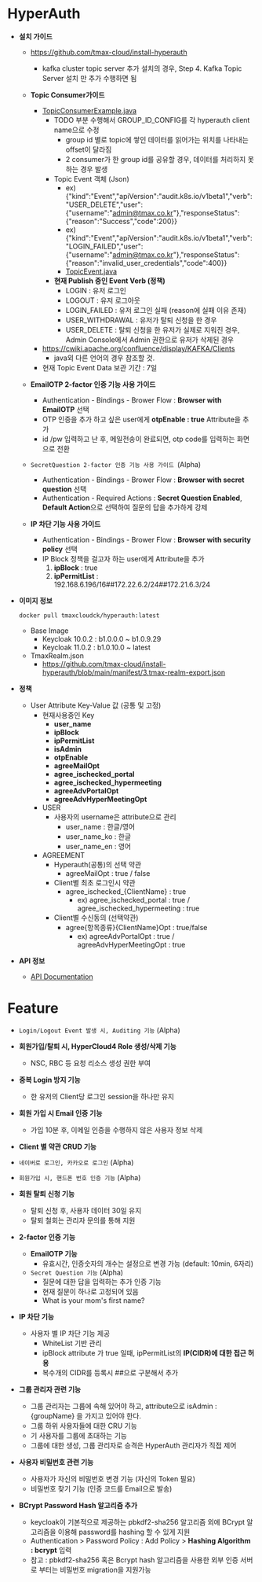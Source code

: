 # HyperAuth
- **설치 가이드**

  - https://github.com/tmax-cloud/install-hyperauth
    - kafka cluster topic server 추가 설치의 경우, Step 4. Kafka Topic Server 설치 만 추가 수행하면 됨
    
  - **Topic Consumer가이드**
    - [TopicConsumerExample.java](src/main/java/com/tmax/hyperauth/eventlistener/consumer/EventConsumer.java)
      - TODO 부분 수행해서 GROUP_ID_CONFIG를 각 hyperauth client name으로 수정
        - group id 별로 topic에 쌓인 데이터를 읽어가는 위치를 나타내는 offset이 달라짐
        - 2 consumer가 한 group id를 공유할 경우, 데이터를 처리하지 못하는 경우 발생
      - Topic Event 객체 (Json)
        - ex) {"kind":"Event","apiVersion":"audit.k8s.io/v1beta1","verb":"USER_DELETE","user":{"username":"admin@tmax.co.kr"},"responseStatus":{"reason":"Success","code":200}}
        - ex) {"kind":"Event","apiVersion":"audit.k8s.io/v1beta1","verb":"LOGIN_FAILED","user":{"username":"admin@tmax.co.kr"},"responseStatus":{"reason":"invalid_user_credentials","code":400}}
        - [TopicEvent.java](src/main/java/com/tmax/hyperauth/eventlistener/provider/TopicEvent.java)
      - **현재 Publish 중인 Event Verb (정책)**
        - LOGIN : 유저 로그인
        - LOGOUT : 유저 로그아웃
        - LOGIN_FAILED : 유저 로그인 실패 (reason에 실패 이유 존재)
        - USER_WITHDRAWAL : 유저가 탈퇴 신청을 한 경우
        - USER_DELETE : 탈퇴 신청을 한 유저가 실제로 지워진 경우, Admin Console에서 Admin 권한으로 유저가 삭제된 경우  
    - https://cwiki.apache.org/confluence/display/KAFKA/Clients 
      - java외 다른 언어의 경우 참조할 것.
    - 현재 Topic Event Data 보관 기간 : 7일
      
  - **EmailOTP 2-factor 인증 기능 사용 가이드**
    - Authentication - Bindings - Brower Flow : **Browser with EmailOTP** 선택
    - OTP 인증을 추가 하고 싶은 user에게 **otpEnable : true** Attribute을 추가
    - id /pw 입력하고 난 후, 메일전송이 완료되면, otp code를 입력하는 화면으로 전환
    
  - `SecretQuestion 2-factor 인증 기능 사용 가이드 `(Alpha)
    - Authentication - Bindings - Brower Flow : **Browser with secret question** 선택
    - Authentication - Required Actions : **Secret Question Enabled**, **Default Action**으로 선택하여 질문의 답을 추가하게 강제
    
  - **IP 차단 기능 사용 가이드**
    - Authentication - Bindings - Brower Flow : **Browser with security policy** 선택
    - IP Block 정책을 걸고자 하는 user에게 Attribute을 추가
      1. **ipBlock** : true
      2. **ipPermitList** : 192.168.6.196/16##172.22.6.2/24##172.21.6.3/24 

- **이미지 정보**

  ```sh
  docker pull tmaxcloudck/hyperauth:latest
  ```

  - Base Image
    - Keycloak 10.0.2  :  b1.0.0.0 ~ b1.0.9.29
    - Keycloak 11.0.2  :  b1.0.10.0 ~ latest
  - TmaxRealm.json
    - https://github.com/tmax-cloud/install-hyperauth/blob/main/manifest/3.tmax-realm-export.json
    
- **정책**
  - User Attribute Key-Value 값 (공통 및 고정)
    - 현재사용중인 Key
      - **user_name**
      - **ipBlock**
      - **ipPermitList**
      - **isAdmin**
      - **otpEnable**
      - **agreeMailOpt**
      - **agree_ischecked_portal**
      - **agree_ischecked_hypermeeting**
      - **agreeAdvPortalOpt**
      - **agreeAdvHyperMeetingOpt**
    - USER
      - 사용자의 username은 attribute으로 관리
        - user_name : 한글/영어
        - user_name_ko : 한글
        - user_name_en : 영어
    - AGREEMENT
      - Hyperauth(공통)의 선택 약관
        - agreeMailOpt : true / false
      - Client별 최초 로그인시 약관
        - agree_ischecked_{ClientName} : true 
          - ex) agree_ischecked_portal : true / agree_ischecked_hypermeeting : true
      - Client별 수신동의 (선택약관)
        - agree{항목종류}{ClientName}Opt : true/false
          - ex) agreeAdvPortalOpt : true / agreeAdvHyperMeetingOpt : true
  
- **API 정보**

  - [API Documentation](/APIDOC.md)

# Feature

- `Login/Logout Event 발생 시, Auditing 기능` (Alpha)
- **회원가입/탈퇴 시, HyperCloud4 Role 생성/삭제 기능**
  - NSC, RBC 등 요청 리소스 생성 권한 부여
- **중복 Login 방지 기능**
  - 한 유저의 Client당 로그인 session을 하나만 유지
- **회원 가입 시 Email 인증 기능**
  - 가입 10분 후, 이메일 인증을 수행하지 않은 사용자 정보 삭제 

- **Client 별 약관 CRUD 기능**

- `네이버로 로그인, 카카오로 로그인` (Alpha)
- `회원가입 시, 핸드폰 번호 인증 기능` (Alpha)
- **회원 탈퇴 신청 기능**
  - 탈퇴 신청 후, 사용자 데이터 30일 유지
  - 탈퇴 철회는 관리자 문의를 통해 지원
- **2-factor 인증 기능**
  - **EmailOTP 기능**
    - 유효시간, 인증숫자의 개수는 설정으로 변경 가능 (default: 10min, 6자리)
  - `Secret Question 기능` (Alpha)
    - 질문에 대한 답을 입력하는 추가 인증 기능
    - 현재 질문이 하나로 고정되어 있음
    - What is your mom's first name?
- **IP 차단 기능**
  - 사용자 별 IP 차단 기능 제공
    - WhiteList 기반 관리
    - ipBlock attribute 가 true 일때, ipPermitList의 **IP(CIDR)에 대한 접근 허용**
    - 복수개의 CIDR를 등록시 ##으로 구분해서 추가
- **그룹 관리자 관련 기능**
  - 그룹 관리자는 그룹에 속해 있어야 하고, attribute으로 isAdmin : {groupName} 을 가지고 있어야 한다.
  - 그룹 하위 사용자들에 대한 CRU 기능
  - 기 사용자를 그룹에 초대하는 기능
  - 그룹에 대한 생성, 그룹 관리자로 승격은 HyperAuth 관리자가 직접 제어
- **사용자 비밀번호 관련 기능**
  - 사용자가 자신의 비밀번호 변경 기능 (자신의 Token 필요)
  - 비밀번호 찾기 기능 (인증 코드를 Email으로 발송)
- **BCrypt Password Hash 알고리즘 추가**
  - keycloak이 기본적으로 제공하는 pbkdf2-sha256 알고리즘 외에 BCrypt 알고리즘을 이용해 password를 hashing 할 수 있게 지원
  - Authentication > Password Policy : Add Policy > **Hashing Algorithm : bcrypt** 입력
  - 참고 : pbkdf2-sha256 혹은 Bcrypt hash 알고리즘을 사용한 외부 인증 서버로 부터는 비밀번호 migration을 지원가능

  
